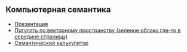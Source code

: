## Компьютерная семантика ##
* [Презентация](https://docs.google.com/presentation/d/1zVeU8-ha_-sM8AWUxjdCWbdxhFMo5JLJLExkOGpt7ow/edit?usp=sharing)
* [Погулять по векторному пространству (зеленое облако где-то в середине страницы)](https://lena-voita.github.io/nlp_course/word_embeddings.html)
* [Семантический калькулятор](http://vectors.nlpl.eu/explore/embeddings/en/calculator/)
